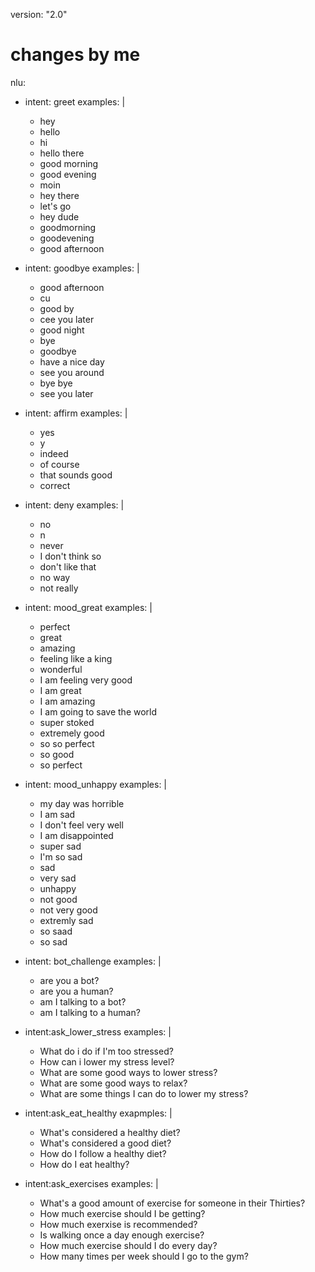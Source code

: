 version: "2.0"
# changes by me
nlu:
- intent: greet
  examples: |
    - hey
    - hello
    - hi
    - hello there
    - good morning
    - good evening
    - moin
    - hey there
    - let's go
    - hey dude
    - goodmorning
    - goodevening
    - good afternoon

- intent: goodbye
  examples: |
    - good afternoon
    - cu
    - good by
    - cee you later
    - good night
    - bye
    - goodbye
    - have a nice day
    - see you around
    - bye bye
    - see you later

- intent: affirm
  examples: |
    - yes
    - y
    - indeed
    - of course
    - that sounds good
    - correct

- intent: deny
  examples: |
    - no
    - n
    - never
    - I don't think so
    - don't like that
    - no way
    - not really

- intent: mood_great
  examples: |
    - perfect
    - great
    - amazing
    - feeling like a king
    - wonderful
    - I am feeling very good
    - I am great
    - I am amazing
    - I am going to save the world
    - super stoked
    - extremely good
    - so so perfect
    - so good
    - so perfect

- intent: mood_unhappy
  examples: |
    - my day was horrible
    - I am sad
    - I don't feel very well
    - I am disappointed
    - super sad
    - I'm so sad
    - sad
    - very sad
    - unhappy
    - not good
    - not very good
    - extremly sad
    - so saad
    - so sad

- intent: bot_challenge
  examples: |
    - are you a bot?
    - are you a human?
    - am I talking to a bot?
    - am I talking to a human?

- intent:ask_lower_stress
  examples: |
    - What do i do if I'm too stressed?
    - How can i lower my stress level?
    - What are some good ways to lower stress?
    - What are some good ways to relax?
    - What are some things I can do to lower my stress?

- intent:ask_eat_healthy
  exapmples: |
    - What's considered a healthy diet?
    - What's considered a good diet?
    - How do I follow a healthy diet?
    - How do I eat healthy?

- intent:ask_exercises
  examples: |
    - What's a good amount of exercise for someone in their Thirties?
    - How much exercise should I be getting?
    - How much exerxise is recommended?
    - Is walking once a day enough exercise?
    - How much exercise should I do every day?
    - How many times per week should I go to the gym?

